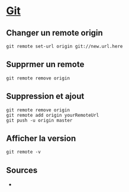 # [Git](readme.md)

## Changer un remote origin

```console
git remote set-url origin git://new.url.here
```

## Supprmer un remote

```console
git remote remove origin
```

## Suppression et ajout

```console
git remote remove origin
git remote add origin yourRemoteUrl
git push -u origin master

```

## Afficher la version

```console
git remote -v
```

## Sources

* []()